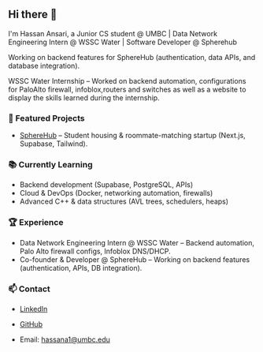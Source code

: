 ## Hi there 👋

I'm Hassan Ansari, a Junior CS student @ UMBC | Data Network Engineering Intern @ WSSC Water | Software Developer @ Spherehub 


Working on backend features for SphereHub (authentication, data APIs, and database integration).

WSSC Water Internship – Worked on backend automation, configurations for PaloAlto firewall, infoblox,routers and switches as well as a website to display the skills learned during the internship.

### 🚀 Featured Projects
- [SphereHub](https://www.sphere-hub.com/) – Student housing & roommate-matching startup (Next.js, Supabase, Tailwind).  

### 📚 Currently Learning
- Backend development (Supabase, PostgreSQL, APIs)  
- Cloud & DevOps (Docker, networking automation, firewalls)  
- Advanced C++ & data structures (AVL trees, schedulers, heaps)  

### 🏆 Experience
- Data Network Engineering Intern @ WSSC Water – Backend automation, Palo Alto firewall configs, Infoblox DNS/DHCP.  
- Co-founder & Developer @ SphereHub – Working on backend features (authentication, APIs, DB integration).  

### 📫 Contact
- [LinkedIn](https://linkedin.com/in/hassan-ansari-ansari)  
- [GitHub](https://github.com/HassanA-A)  
- Email: hassana1@umbc.edu

  <!--[AI Text Summarizer](https://github.com/username/summarizer) – Summarizes articles using HuggingFace + Flask + React.  
  <!-- [Personal Finance Dashboard](https://github.com/username/finance-tracker) – Track expenses & visualize data with React + Chart.js.  

<!--
![Hassan's GitHub stats](https://github-readme-stats.vercel.app/api?username=HassanA-A&show_icons=true&theme=tokyonight)
![Top Langs](https://github-readme-stats.vercel.app/api/top-langs/?username=HassanA-A&layout=compact&theme=tokyonight)



[![LinkedIn](https://img.shields.io/badge/LinkedIn-blue?style=for-the-badge&logo=linkedin)](https://linkedin.com/in/Hassan-ansari-ansari)
![Python](https://img.shields.io/badge/Python-3776AB?style=for-the-badge&logo=python&logoColor=white)
![C++](https://img.shields.io/badge/C++-00599C?style=for-the-badge&logo=cplusplus&logoColor=white)
![React](https://img.shields.io/badge/React-20232A?style=for-the-badge&logo=react&logoColor=61DAFB)
![Supabase](https://img.shields.io/badge/Supabase-3ECF8E?style=for-the-badge&logo=supabase&logoColor=white)
![HTML5](https://img.shields.io/badge/HTML5-E34F26?style=for-the-badge&logo=html5&logoColor=white)
![CSS3](https://img.shields.io/badge/CSS3-1572B6?style=for-the-badge&logo=css3&logoColor=white)
![TailwindCSS](https://img.shields.io/badge/Tailwind_CSS-06B6D4?style=for-the-badge&logo=tailwindcss&logoColor=white)


<!--
**HassanA-A/HassanA-A** is a ✨ _special_ ✨ repository because its `README.md` (this file) appears on your GitHub profile.

Here are some ideas to get you started:

- 🔭 I’m currently working on ...
- 🌱 I’m currently learning ...
- 👯 I’m looking to collaborate on ...
- 🤔 I’m looking for help with ...
- 💬 Ask me about ...
- 📫 How to reach me: ...
- 😄 Pronouns: ...
- ⚡ Fun fact: ...
-->
